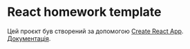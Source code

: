 # React homework template

Цей проєкт був створений за допомогою
[Create React App](https://github.com/facebook/create-react-app).
[Документація](https://facebook.github.io/create-react-app/docs/getting-started).

